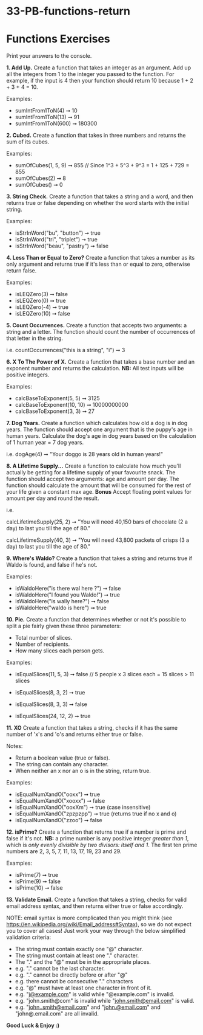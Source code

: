 # 33-PB-functions-return

# Functions Exercises

Print your answers to the console.

**1. Add Up.**
Create a function that takes an integer as an argument. Add up all the integers from 1 to the integer you passed to the function. For example, if the input is 4 then your function should return 10 because 1 + 2 + 3 + 4 = 10.

Examples:
* sumIntFrom1ToN(4) ➞ 10
* sumIntFrom1ToN(13) ➞ 91
* sumIntFrom1ToN(600) ➞ 180300

**2. Cubed.**
Create a function that takes in three numbers and returns the sum of its cubes.

Examples:
* sumOfCubes(1, 5, 9) ➞ 855 // Since 1^3 + 5^3 + 9^3 = 1 + 125 + 729 = 855
* sumOfCubes(2) ➞ 8
* sumOfCubes() ➞ 0

**3. String Check.**
Create a function that takes a string and a word, and then returns true or false depending on whether the word starts with the initial string.


Examples:
* isStrInWord("bu", "button") ➞ true
* isStrInWord("tri", "triplet") ➞ true
* isStrInWord("beau", "pastry") ➞ false

**4. Less Than or Equal to Zero?**
Create a function that takes a number as its only argument and returns true if it's less than or equal to zero, otherwise return false.

Examples:
* isLEQZero(3) ➞ false
* isLEQZero(0) ➞ true
* isLEQZero(-4) ➞ true
* isLEQZero(10) ➞ false

**5. Count Occurrences.**
Create a function that accepts two arguments: a string and a letter. The function should count the number of occurrences of that letter in the string.

i.e.
countOccurrences("this is a string", "i") ➞ 3

**6. X To The Power of X.**
Create a function that takes a base number and an exponent number and returns the calculation. **NB:** All test inputs will be positive integers.

Examples:
* calcBaseToExponent(5, 5) ➞ 3125
* calcBaseToExponent(10, 10) ➞ 10000000000
* calcBaseToExponent(3, 3) ➞ 27

**7. Dog Years.**
Create a function which calculates how old a dog is in dog years. The function should accept one argument that is the puppy's age in human years. Calculate the dog's age in dog years based on the calculation of 1 human year = 7 dog years.

i.e.
 dogAge(4) ➞ "Your doggo is 28 years old in human years!"

**8. A Lifetime Supply...**
Create a function to calculate how much you'll actually be getting for a lifetime supply of your favourite snack. The function should accept two arguments: age and amount per day. The function should calculate the amount that will be consumed for the rest of your life given a constant max age. **Bonus** Accept floating point values for amount per day and round the result.

i.e.

calcLifetimeSupply(25, 2) ➞ "You will need 40,150 bars of chocolate (2 a day) to last you till the age of 80."

calcLifetimeSupply(40, 3) ➞ "You will need 43,800 packets of crisps  (3 a day) to last you till the age of 80."

**9. Where's Waldo?**
Create a function that takes a string and returns true if Waldo is found, and false if he's not.

Examples:
* isWaldoHere("is there wal here ?") ➞ false
* isWaldoHere("I found you Waldo!") ➞ true
* isWaldoHere("is wally here?") ➞ false
* isWaldoHere("waldo is here") ➞ true

**10. Pie.**
Create a function that determines whether or not it's possible to split a pie fairly given these three parameters:

* Total number of slices.
* Number of recipients.
* How many slices each person gets.

Examples:
* isEqualSlices(11, 5, 3) ➞ false // 5 people x 3 slices each = 15 slices > 11 slices


* isEqualSlices(8, 3, 2) ➞ true
* isEqualSlices(8, 3, 3) ➞ false
* isEqualSlices(24, 12, 2) ➞ true

**11. XO**
Create a function that takes a string, checks if it has the same number of 'x's and 'o's and returns either true or false.

Notes:

* Return a boolean value (true or false).
* The string can contain any character.
* When neither an x nor an o is in the string, return true.

Examples:
* isEqualNumXandO("ooxx") ➞ true
* isEqualNumXandO("xooxx") ➞ false
* isEqualNumXandO("ooxXm") ➞ true (case insensitive)
* isEqualNumXandO("zpzpzpp") ➞ true (returns true if no x and o)
* isEqualNumXandO("zzoo") ➞ false

**12. isPrime?**
Create a function that returns true if a number is prime and false if it's not. **NB:** a prime number is any positive integer *greater than 1*, which is *only evenly divisible by two divisors: itself and 1*. The first ten prime numbers are 2, 3, 5, 7, 11, 13, 17, 19, 23 and 29.

Examples:
* isPrime(7) ➞ true
* isPrime(9) ➞ false
* isPrime(10) ➞ false

**13. Validate Email.**
Create a function that takes a string, checks for valid email address syntax, and then returns either true or false accordingly.

NOTE: email syntax is more complicated than you might think (see https://en.wikipedia.org/wiki/Email_address#Syntax), so we do not expect you to cover all cases! Just work your way through the below simplified validation criteria:

* The string must contain exactly one "@" character.
* The string must contain at least one "." character.
* The "." and the "@" must be in the appropriate places.
* e.g. "." cannot be the last character.
* e.g. "." cannot be directly before or after "@"
* e.g. there cannot be consecutive "." characters
* e.g. "@" must have at least one character in front of it.
* e.g. "j@example.com" is valid while "@example.com" is invalid.
* e.g. "john.smith@com" is invalid while "john.smith@email.com" is valid.
* e.g. "john..smith@email.com" and "john.@email.com" and "john@.email.com" are all invalid.

**Good Luck & Enjoy :)**
